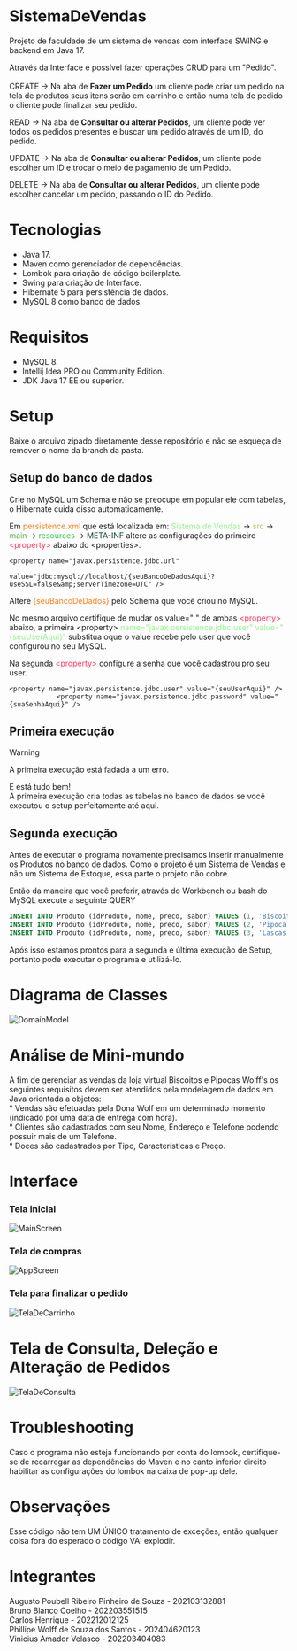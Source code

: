 # SistemaDeVendas
Projeto de faculdade de um sistema de vendas com interface SWING e backend em Java 17.
    
Através da Interface é possível fazer operações CRUD para 
um "Pedido".<br></br>
CREATE → Na aba de **Fazer um Pedido** um cliente pode criar um pedido na tela de 
produtos seus itens serão em carrinho e então numa tela de pedido 
o cliente pode finalizar seu pedido.

READ → Na aba de **Consultar ou alterar Pedidos**, um cliente pode ver todos os pedidos presentes
e buscar um pedido através de um ID, do pedido.

UPDATE → Na aba de **Consultar ou alterar Pedidos**, um cliente pode escolher um ID e trocar o 
meio de pagamento de um Pedido.

DELETE → Na aba de **Consultar ou alterar Pedidos**, um cliente pode escolher cancelar um pedido, 
passando o ID do Pedido.

# Tecnologias
- Java 17.
- Maven como gerenciador de dependências.
- Lombok para criação de código boilerplate.
- Swing para criação de Interface.
- Hibernate 5 para persistência de dados.
- MySQL 8 como banco de dados.

# Requisitos
- MySQL 8.
- Intellij Idea PRO ou Community Edition.
- JDK Java 17 EE ou superior.

# Setup
Baixe o arquivo zipado diretamente desse repositório e não se esqueça de 
remover o nome da branch da pasta.

## Setup do banco de dados

Crie no MySQL um Schema e não se preocupe em popular ele com tabelas, o Hibernate cuida disso automaticamente.

Em <span style="color:#f97a12">persistence.xml</span> que está localizada em:
<span style="color:#91F38B">Sistema de Vendas</span> → 
<span style="color:#9FC638">src</span> → 
<span style="color:#57AE4E">main</span> → 
<span style="color:#34C450">resources</span> → 
<span style="color:#0B4529">META-INF</span>
 altere as configurações do primeiro <span style="color:#fe315d">&lt;property&gt;</span> abaixo do &lt;properties&gt;.
```
<property name="javax.persistence.jdbc.url"
                      value="jdbc:mysql://localhost/{seuBancoDeDadosAqui}?useSSL=false&amp;serverTimezone=UTC" />
```
Altere <span style="color:#f97a12">{seuBancoDeDados}</span> 
pelo Schema que você criou no MySQL.

No mesmo arquivo certifique de mudar os value=" " de ambas <span style="color:#fe315d">&lt;property&gt;</span> abaixo, 
a primeira &lt;property&gt; <span style="color:#91F38B">name="javax.persistence.jdbc.user" value="{seuUserAqui}"</span> substitua oque 
o value recebe pelo user que você configurou no seu MySQL.

Na segunda <span style="color:#fe315d">&lt;property&gt;</span> <span style="color:#91F38B"><property name="javax.persistence.jdbc.password" value="{suaSenhaAqui}" /></span>
configure a senha que você cadastrou pro seu user.

```
<property name="javax.persistence.jdbc.user" value="{seuUserAqui}" />
            <property name="javax.persistence.jdbc.password" value="{suaSenhaAqui}" />
```

## Primeira execução

> [!WARNING]
> A primeira execução está fadada a um erro.

E está tudo bem!<br>
A primeira execução cria todas as tabelas no banco de dados se você executou o setup perfeitamente
até aqui.

## Segunda execução

Antes de executar o programa novamente precisamos inserir manualmente os 
Produtos no banco de dados. Como o projeto é um Sistema de Vendas e não 
um Sistema de Estoque, essa parte o projeto não cobre.

Então da maneira que você preferir, através do Workbench ou bash do MySQL execute a seguinte
QUERY
``` sql
INSERT INTO Produto (idProduto, nome, preco, sabor) VALUES (1, 'Biscoito Decorado', 18.0, 'Baunilha');
INSERT INTO Produto (idProduto, nome, preco, sabor) VALUES (2, 'Pipoca Gourmet (Pacote)', 8.0, 'Pão de Alho');
INSERT INTO Produto (idProduto, nome, preco, sabor) VALUES (3, 'Lascas de Brownie (Pacote)', 30.0, 'Lascas de Browniew');
```

Após isso estamos prontos para a segunda e última execução de Setup, portanto pode 
executar o programa e utilizá-lo.

# Diagrama de Classes
![DomainModel](https://github.com/Fflow021/SistemaDeVendas/blob/e0ddd84520c4a6c258a9c4ea651dc904ca27e516/assets/Diagrama_Classes.png)

# Análise de Mini-mundo
A fim de gerenciar as vendas da loja virtual Biscoitos e Pipocas Wolff's os seguintes requisitos devem ser atendidos pela modelagem de dados em Java orientada a objetos:<br>
° Vendas são efetuadas pela Dona Wolf em um determinado momento (indicado por uma data de entrega com hora).<br>
° Clientes são cadastrados com seu Nome, Endereço e Telefone podendo possuir mais de um Telefone.<br>
° Doces são cadastrados por Tipo, Características e Preço.<br>

# Interface
### Tela inicial
![MainScreen](https://github.com/Fflow021/SistemaDeVendas/blob/3520ce92c6d04f82d590a8d86c7a2cd81cc55220/assets/assetsFotosDaTela/MainScreen.png)
### Tela de compras
![AppScreen](https://github.com/Fflow021/SistemaDeVendas/blob/b76fd6064e57353fd152047b440e746d07808949/assets/assetsFotosDaTela/AppScreen.png)
### Tela para finalizar o pedido
![TelaDeCarrinho](https://github.com/Fflow021/SistemaDeVendas/blob/b76fd6064e57353fd152047b440e746d07808949/assets/assetsFotosDaTela/TelaDoCarrinho.png)
# Tela de Consulta, Deleção e Alteração de Pedidos
![TelaDeConsulta](https://github.com/Fflow021/SistemaDeVendas/blob/3520ce92c6d04f82d590a8d86c7a2cd81cc55220/assets/assetsFotosDaTela/RUDScreen.png)
# Troubleshooting

Caso o programa não esteja funcionando por conta do lombok, certifique-se de 
recarregar as dependências do Maven e no canto inferior direito habilitar as 
configurações do lombok na caixa de pop-up dele.

# Observações
Esse código não tem UM ÚNICO tratamento de exceções, então qualquer coisa 
fora do esperado o código VAI explodir.

# Integrantes
Augusto Poubell Ribeiro Pinheiro de Souza - 202103132881<br>
Bruno Blanco Coelho - 202203551515<br>
Carlos Henrique - 202212012125<br>
Phillipe Wolff de Souza dos Santos - 202404620123<br>
Vinicius Amador Velasco - 202203404083<br>